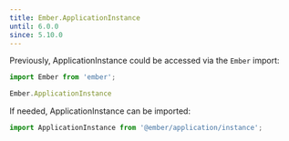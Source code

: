 ```yaml
---
title: Ember.ApplicationInstance
until: 6.0.0
since: 5.10.0
---
```



Previously, ApplicationInstance could be accessed via the `Ember` import:
```js
import Ember from 'ember';

Ember.ApplicationInstance
```

If needed, ApplicationInstance can be imported:
```js
import ApplicationInstance from '@ember/application/instance';
```
